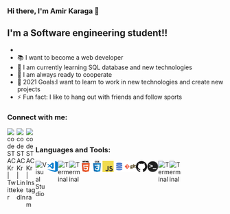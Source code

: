 ### Hi there, I'm Amir Karaga 👋


## I'm a Software engineering student!!
- 
- 📚 I want to become a web developer
- 🌱 I am currently learning SQL database and new technologies
- 👯 I am always ready to cooperate
- 🥅 2021 Goals:I want to learn to work in new technologies and create new projects 
- ⚡ Fun fact: I like to hang out with friends and follow sports

### Connect with me:

[<img align="left" alt="codeSTACKr | Twitter" width="22px" src="https://cdn.jsdelivr.net/npm/simple-icons@v3/icons/facebook.svg" />][facebook]
[<img align="left" alt="codeSTACKr | LinkedIn" width="22px" src="https://cdn.jsdelivr.net/npm/simple-icons@v3/icons/linkedin.svg" />][linkedin]
[<img align="left" alt="codeSTACKr | Instagram" width="22px" src="https://cdn.jsdelivr.net/npm/simple-icons@v3/icons/instagram.svg" />][instagram]

<br />

### Languages and Tools:
<img align="left" alt="Visual Studio" width="26px" src="https://1000logos.net/wp-content/uploads/2020/08/Visual-Studio-Logo.png" />
<img align="left" alt="Visual Studio Code" width="26px" src="https://raw.githubusercontent.com/github/explore/80688e429a7d4ef2fca1e82350fe8e3517d3494d/topics/visual-studio-code/visual-studio-code.png" />
<img align="left" alt="Terminal" width="26px" src="https://www.pinclipart.com/picdir/middle/124-1248748_c-sharp-logo-png.png" />
<img align="left" alt="Terminal" width="26px" src="https://www.pngkit.com/png/detail/534-5342172_c-language-course-c-logo.png" />
<img align="left" alt="HTML5" width="26px" src="https://raw.githubusercontent.com/github/explore/80688e429a7d4ef2fca1e82350fe8e3517d3494d/topics/html/html.png" />
<img align="left" alt="CSS3" width="26px" src="https://raw.githubusercontent.com/github/explore/80688e429a7d4ef2fca1e82350fe8e3517d3494d/topics/css/css.png" />
<img align="left" alt="JavaScript" width="26px" src="https://raw.githubusercontent.com/github/explore/80688e429a7d4ef2fca1e82350fe8e3517d3494d/topics/javascript/javascript.png" />
<img align="left" alt="SQL" width="26px" src="https://raw.githubusercontent.com/github/explore/80688e429a7d4ef2fca1e82350fe8e3517d3494d/topics/sql/sql.png" />
<img align="left" alt="Git" width="26px" src="https://raw.githubusercontent.com/github/explore/80688e429a7d4ef2fca1e82350fe8e3517d3494d/topics/git/git.png" />
<img align="left" alt="GitHub" width="26px" src="https://raw.githubusercontent.com/github/explore/78df643247d429f6cc873026c0622819ad797942/topics/github/github.png" />
<img align="left" alt="Terminal" width="26px" src="https://raw.githubusercontent.com/github/explore/80688e429a7d4ef2fca1e82350fe8e3517d3494d/topics/terminal/terminal.png" />
<img align="left" alt="Terminal" width="26px" src="https://banner2.cleanpng.com/20190429/tww/kisspng-autocad-computer-icons-autodesk-logo-adobe-illustr-5cc69fcfdf1481.8664286615565209119137.jpg" />
<img align="left" alt="Terminal" width="26px" src="https://mpng.subpng.com/20180606/ky/kisspng-ni-multisim-electronics-ni-ultiboard-electronic-ci-electronic-instrument-5b1792bfbe9268.9671595715282715517806.jpg" />


<br/>
<br/>

[facebook]: https://www.facebook.com/amir.karaga
[instagram]: https://www.instagram.com/amirkaraga/
[linkedin]: https://www.linkedin.com/in/amir-karaga-018ab4214/
